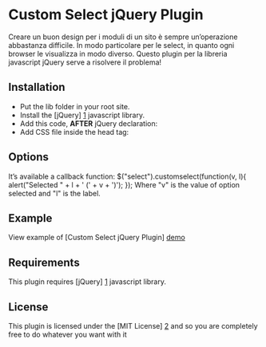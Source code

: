 Custom Select jQuery Plugin
===========================

Creare un buon design per i moduli di un sito è sempre un’operazione abbastanza difficile.
In modo particolare per le select, in quanto ogni browser le visualizza in modo diverso.
Questo plugin per la libreria javascript jQuery serve a risolvere il problema!


Installation
------------

- Put the lib folder in your root site.
- Install the [jQuery] [1] javascript library.
- Add this code, __AFTER__ jQuery declaration:
		<script type="text/javascript" src="/lib/jquery.customselect.min.js"></script>
		<script type="text/javascript">
			$(function(){
				$("select").customselect();
			});
		</script>
- Add CSS file inside the head tag:
		<link href="lib/jquery.customselect.css" rel="stylesheet" type="text/css" />


Options
-------

It’s available a callback function:
		$("select").customselect(function(v, l){
			alert("Selected " + l + ' (' + v + ')');
		});
Where "v" is the value of option selected and "l" is the label.


Example
-------

View example of [Custom Select jQuery Plugin] [demo]


Requirements
------------

This plugin requires [jQuery] [1] javascript library.


License
-------

This plugin is licensed under the [MIT License] [2]  and so you are 
completely free to do whatever you want with it


  [1]: http://jquery.com/ "jQuery"
  [2]: http://www.opensource.org/licenses/mit-license.php "MIT License"
  [demo]: http://www.omilandia.com/demo/jquery/customselect/ "Example of Custom Select jQuery Plugin"

